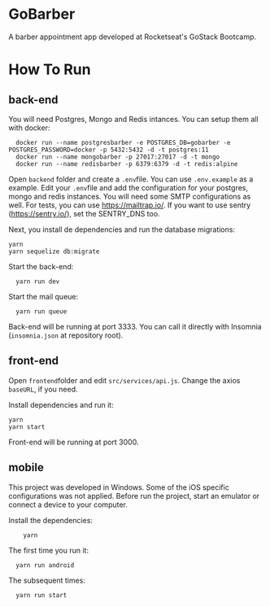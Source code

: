 # GoBarber
A barber appointment app developed at Rocketseat's GoStack Bootcamp.

# How To Run

## back-end
You will need Postgres, Mongo and Redis intances. You can setup them all with docker:
```
  docker run --name postgresbarber -e POSTGRES_DB=gobarber -e POSTGRES_PASSWORD=docker -p 5432:5432 -d -t postgres:11
  docker run --name mongobarber -p 27017:27017 -d -t mongo
  docker run --name redisbarber -p 6379:6379 -d -t redis:alpine
```
Open `backend` folder and create a `.env`file. You can use `.env.example` as a example.
Edit your `.env`file and add the configuration for your postgres, mongo and redis instances.
You will need some SMTP configurations as well. For tests, you can use https://mailtrap.io/.
If you want to use sentry (https://sentry.io/), set the SENTRY_DNS too.

Next, you install de dependencies and run the database migrations:
```
yarn
yarn sequelize db:migrate
```
Start the back-end:
```
  yarn run dev
```
Start the mail queue:
```
  yarn run queue
```
Back-end will be running at port 3333. You can call it directly with Insomnia (`insomnia.json` at repository root).

## front-end
Open `frontend`folder and edit `src/services/api.js`. Change the axios `baseURL`, if you need.

Install dependencies and run it:
```
yarn
yarn start
```
Front-end will be running at port 3000.

## mobile
This project was developed in Windows. Some of the iOS specific configurations was not applied.
Before run the project, start an emulator or connect a device to your computer.

Install the dependencies:
```
    yarn
```
The first time you run it:
```
  yarn run android
```
The subsequent times:
```
  yarn run start
 ```
